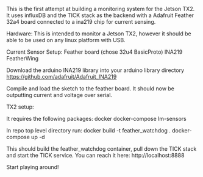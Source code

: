 This is the first attempt at building a monitoring system for the Jetson TX2. It uses influxDB and the TICK stack as the backend with a Adafruit Feather 32a4 board connected to a ina219 chip for current sensing.


Hardware:
This is intended to monitor a Jetson TX2, however it should be able to be used on any linux platform with USB.

Current Sensor Setup:
Feather board (chose 32u4 BasicProto)
INA219 FeatherWing

Download the arduino INA219 library into your arduino library directory
https://github.com/adafruit/Adafruit_INA219

Compile and load the sketch to the feather board. It should now be outputting current and voltage over serial.

TX2 setup:

It requires the following packages:
docker
docker-compose
lm-sensors

In repo top level directory run:
docker build -t feather_watchdog .
docker-compose up -d

This should build the feather_watchdog container, pull down the TICK stack and start the TICK service. You can reach it here:
http://localhost:8888

Start playing around!
